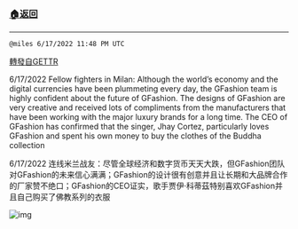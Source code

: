###  [:house:返回](README.md)
---


`@miles 6/17/2022 11:48 PM UTC`

[轉發自GETTR](https://gettr.com/post/p1emo88f1d1)

6/17/2022 Fellow fighters in Milan: Although the world’s economy and the digital currencies have been plummeting every day, the GFashion team is highly confident about the future of GFashion. The designs of GFashion are very creative and received lots of compliments from the manufacturers that have been working with the major luxury brands for a long time. The CEO of GFashion has confirmed that the singer, Jhay Cortez, particularly loves GFashion and spent his own money to buy the clothes of the Buddha collection

6/17/2022 连线米兰战友：尽管全球经济和数字货币天天大跌，但GFashion团队对GFashion的未来信心满满；GFashion的设计很有创意并且让长期和大品牌合作的厂家赞不绝口；GFashion的CEO证实，歌手贾伊·科蒂茲特别喜欢GFashion并且自己购买了佛教系列的衣服

![img](https://media.gettr.com/group46/getter/2022/06/17/23/e29b51ee-6da8-e496-c25d-d11a69391baa/out.jpg)

